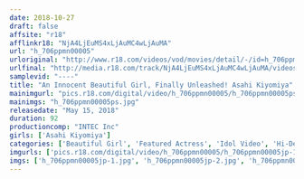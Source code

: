 ```yaml
---
date: 2018-10-27
draft: false
affsite: "r18"
afflinkr18: "NjA4LjEuMS4xLjAuMC4wLjAuMA"
url: "h_706ppmn00005"
urloriginal: "http://www.r18.com/videos/vod/movies/detail/-/id=h_706ppmn00005"
urlfinal: "http://media.r18.com/track/NjA4LjEuMS4xLjAuMC4wLjAuMA/videos/vod/movies/detail/-/id=h_706ppmn00005"
samplevid: "----"
title: "An Innocent Beautiful Girl, Finally Unleashed! Asahi Kiyomiya"
mainimgurl: "pics.r18.com/digital/video/h_706ppmn00005/h_706ppmn00005ps.jpg"
mainimgs: "h_706ppmn00005ps.jpg"
releasedate: "May 15, 2018"
duration: 92
productioncomp: "INTEC Inc"
girls: ['Asahi Kiyomiya']
categories: ['Beautiful Girl', 'Featured Actress', 'Idol Video', 'Hi-Def']
imgurls: ['pics.r18.com/digital/video/h_706ppmn00005/h_706ppmn00005jp-1.jpg', 'pics.r18.com/digital/video/h_706ppmn00005/h_706ppmn00005jp-2.jpg', 'pics.r18.com/digital/video/h_706ppmn00005/h_706ppmn00005jp-3.jpg', 'pics.r18.com/digital/video/h_706ppmn00005/h_706ppmn00005jp-4.jpg', 'pics.r18.com/digital/video/h_706ppmn00005/h_706ppmn00005jp-5.jpg', 'pics.r18.com/digital/video/h_706ppmn00005/h_706ppmn00005jp-6.jpg', 'pics.r18.com/digital/video/h_706ppmn00005/h_706ppmn00005jp-7.jpg', 'pics.r18.com/digital/video/h_706ppmn00005/h_706ppmn00005jp-8.jpg', 'pics.r18.com/digital/video/h_706ppmn00005/h_706ppmn00005jp-9.jpg', 'pics.r18.com/digital/video/h_706ppmn00005/h_706ppmn00005jp-10.jpg', 'pics.r18.com/digital/video/h_706ppmn00005/h_706ppmn00005jp-11.jpg', 'pics.r18.com/digital/video/h_706ppmn00005/h_706ppmn00005jp-12.jpg', 'pics.r18.com/digital/video/h_706ppmn00005/h_706ppmn00005jp-13.jpg', 'pics.r18.com/digital/video/h_706ppmn00005/h_706ppmn00005jp-14.jpg', 'pics.r18.com/digital/video/h_706ppmn00005/h_706ppmn00005jp-15.jpg', 'pics.r18.com/digital/video/h_706ppmn00005/h_706ppmn00005jp-16.jpg', 'pics.r18.com/digital/video/h_706ppmn00005/h_706ppmn00005jp-17.jpg', 'pics.r18.com/digital/video/h_706ppmn00005/h_706ppmn00005jp-18.jpg', 'pics.r18.com/digital/video/h_706ppmn00005/h_706ppmn00005jp-19.jpg', 'pics.r18.com/digital/video/h_706ppmn00005/h_706ppmn00005jp-20.jpg']
imgs: ['h_706ppmn00005jp-1.jpg', 'h_706ppmn00005jp-2.jpg', 'h_706ppmn00005jp-3.jpg', 'h_706ppmn00005jp-4.jpg', 'h_706ppmn00005jp-5.jpg', 'h_706ppmn00005jp-6.jpg', 'h_706ppmn00005jp-7.jpg', 'h_706ppmn00005jp-8.jpg', 'h_706ppmn00005jp-9.jpg', 'h_706ppmn00005jp-10.jpg', 'h_706ppmn00005jp-11.jpg', 'h_706ppmn00005jp-12.jpg', 'h_706ppmn00005jp-13.jpg', 'h_706ppmn00005jp-14.jpg', 'h_706ppmn00005jp-15.jpg', 'h_706ppmn00005jp-16.jpg', 'h_706ppmn00005jp-17.jpg', 'h_706ppmn00005jp-18.jpg', 'h_706ppmn00005jp-19.jpg', 'h_706ppmn00005jp-20.jpg']
---
```

